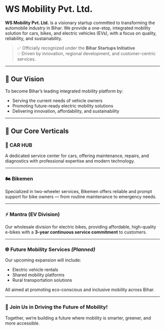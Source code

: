 # WS Mobility Pvt. Ltd.

**WS Mobility Pvt. Ltd.** is a visionary startup committed to transforming the automobile industry in Bihar. We provide a one-stop, integrated mobility solution for cars, bikes, and electric vehicles (EVs), with a focus on quality, reliability, and sustainability.

> ✅ Officially recognized under the **Bihar Startups Initiative**  
> 💡 Driven by innovation, regional development, and customer-centric services.

---

## 🚀 Our Vision

To become Bihar’s leading integrated mobility platform by:

- Serving the current needs of vehicle owners
- Promoting future-ready electric mobility solutions
- Delivering innovation, affordability, and sustainability

---

## 🧱 Our Core Verticals

### 🔧 CAR HUB  
A dedicated service center for cars, offering maintenance, repairs, and diagnostics with professional expertise and modern technology.  


---

### 🏍️ Bikemen  
Specialized in two-wheeler services, Bikemen offers reliable and prompt support for bike owners — from routine maintenance to emergency needs.  


---

### ⚡ Mantra (EV Division)  
Our wholesale division for electric bikes, providing affordable, high-quality e-bikes with a **3-year continuous service commitment** to customers.  


---

### 🌐 Future Mobility Services *(Planned)*  
Our upcoming expansion will include:

- Electric vehicle rentals  
- Shared mobility platforms  
- Rural transportation solutions  

All aimed at promoting eco-conscious and inclusive mobility across Bihar.

---

### 🌱 Join Us in Driving the Future of Mobility!
Together, we’re building a future where mobility is smarter, greener, and more accessible.
